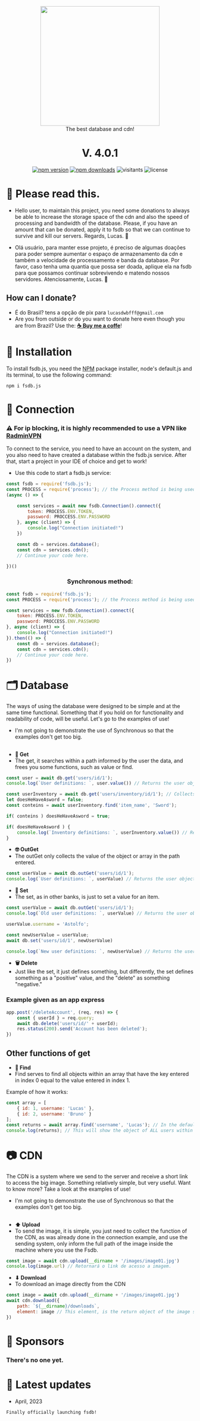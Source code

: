 <div align="center">
    <img src="https://media.discordapp.net/attachments/937082107770077218/1086770314177953905/fsdb.js_logo_completa_.png?width=499&height=281" width="320">
    <br>
    The best database and cdn!
    <h1>V. 4.0.1</h1>
</div>

<p align="center">
    <a href="https://www.npmjs.com/package/fsdb.js"><img src="https://img.shields.io/npm/v/fsdb.js.svg?maxAge=3600" alt="npm version" /></a>
    <a href="https://www.npmjs.com/package/fsdb.js"><img src="https://img.shields.io/npm/dt/fsdb.js.svg?maxAge=3600" alt="npm downloads" /></a>
    <img alt="visitants" src="https://visitor-badge.glitch.me/badge?page_id=lucasFelixSilveira-fsdbjs.visitor-badge" />
    <img alt="license" src="https://img.shields.io/badge/License-Apache_2.0-blue.svg" href="https://img.shields.io/badge/License-Apache_2.0-blue.svg">
</p>

##

# 🙏 Please read this.
- Hello user, to maintain this project, you need some donations to always be able to increase the storage space of the cdn and also the speed of processing and bandwidth of the database. Please, if you have an amount that can be donated, apply it to fsdb so that we can continue to survive and kill our servers. Regards, Lucas. 💜

- Olá usuário, para manter esse projeto, é preciso de algumas doações para poder sempre aumentar o espaço de armazenamento da cdn e também a velocidade de processamento e banda da database. Por favor, caso tenha uma quantia que possa ser doada, aplique ela na fsdb para que possamos continuar sobrevivendo e matendo nossos servidores.  Atenciosamente, Lucas. 💜

## How can I donate?

- É do Brasil? tens a opção de pix para `lucasdwbfff@gmail.com`
- Are you from outside or do you want to donate here even though you are from Brazil? Use the: **[☕ Buy me a coffe](https://www.buymeacoffee.com/lucasdwbffM)**!

##

# 💜 Installation
To install fsdb.js, you need the [NPM](https://www.npmjs.com) package installer, node's default.js and its terminal, to use the following command:
```sh-session
npm i fsdb.js
```

# 📡 Connection

<h3>
    ⚠ For ip blocking, it is highly recommended to use a VPN like <strong><a href="https://www.radmin-vpn.com">RadminVPN</a></strong>
</h3>

To connect to the service, you need to have an account on the system, and you also need to have created a database within the fsdb.js service.
After that, start a project in your IDE of choice and get to work!
- Use this code to start a fsdb.js service:
```js
const fsdb = require('fsdb.js');
const PROCESS = require('process'); // the Process method is being used here, but it's something entirely optional
(async () => {

    const services = await new fsdb.Connection().connect({ 
        token: PROCESS.ENV.TOKEN, 
        password: PROCCESS.ENV.PASSWORD
    }, async (client) => {
        console.log("Connection initiated!")
    })

    const db = services.database(); 
    const cdn = services.cdn();
    // Continue your code here.

})()
```

<h3 align="center">Synchronous method:</h3>

```js
const fsdb = require('fsdb.js');
const PROCESS = require('process'); // the Process method is being used here, but it's something entirely optional

const services = new fsdb.Connection().connect({ 
    token: PROCESS.ENV.TOKEN, 
    password: PROCCESS.ENV.PASSWORD
}, async (client) => {
    console.log("Connection initiated!")
}).then(() => {
    const db = services.database(); 
    const cdn = services.cdn();
    // Continue your code here.
})
```

# 🗂 Database
The ways of using the database were designed to be simple and at the same time functional. Something that if you hold on for functionality and readability of code, will be useful. Let's go to the examples of use!
- I'm not going to demonstrate the use of Synchronous so that the examples don't get too big.
##
- **📃 Get**
- The get, it searches within a path informed by the user the data, and frees you some functions, such as value or find.
```js
const user = await db.get('users/id/1');
console.log(`User definitions: `, user.value()) // Returns the user object.

const userInventory = await db.get('users/inventory/id/1'); // Collects the array from user inventory
let doesHeHaveAsword = false;
const conteins = await userInventory.find('item_name', 'Sword');

if( conteins ) doesHeHaveAsword = true;

if( doesHeHaveAsword ) {
    console.log(`Inventory definitions: `, userInventory.value()) // Returns the inventory array
}
``` 

- **🤓 OutGet**
- The outGet only collects the value of the object or array in the path entered.
```js
const userValue = await db.outGet('users/id/1');
console.log(`User definitions: `, userValue) // Returns the user object.
``` 

- **📜 Set**
- The set, as in other banks, is just to set a value for an item.
```js
const userValue = await db.outGet('users/id/1');
console.log(`Old user definitions: `, userValue) // Returns the user object. (old)

userValue.username = 'Astolfo';

const newUserValue = userValue;
await db.set('users/id/1', newUserValue)

console.log(`New user definitions: `, newUserValue) // Returns the user object. (new)
``` 

- **🗑 Delete**
- Just like the set, it just defines something, but differently, the set defines something as a "positive" value, and the "delete" as something "negative."
### Example given as an app express
```js
app.post('/deleteAccount', (req, res) => {
    const { userId } = req.query;
    await db.delete('users/id/' + userId);
    res.status(200).send('Account has been deleted');
})
``` 

## Other functions of get
- **🔎 Find**
- Find serves to find all objects within an array that have the key entered in index 0 equal to the value entered in index 1.

Example of how it works:
```js
const array = [
    { id: 1, username: 'Lucas' }, 
    { id: 2, username: 'Bruno' }
];
const returns = await array.find('username', 'Lucas'); // In the default javaScript this does not work! ( In the node.js not either! )
console.log(returns); // This will show the object of ALL users within that array who have the Username equal to "Lucas".
```


# 📷 CDN
The CDN is a system where we send to the server and receive a short link to access the big image. Something relatively simple, but very useful. Want to know more? Take a look at the examples of use!
- I'm not going to demonstrate the use of Synchronous so that the examples don't get too big.
##
- **⬆ Upload**
- To send the image, it is simple, you just need to collect the function of the CDN, as was already done in the connection example, and use the sending system, only inform the full path of the image inside the machine where you use the Fsdb.
```js
const image = await cdn.upload(__dirname + '/images/image01.jpg')
console.log(image.url) // Retornará o link de acesso a imagem.
```
- **⬇ Download**
- To download an image directly from the CDN
```js
const image = await cdn.upload(__dirname + '/images/image01.jpg')
await cdn.downlaod({
    path: `${__dirname}/downloads`,
    element: image // This element, is the return object of the image submission
})
```

##
# 💸 Sponsors
### There's no one yet. 

# 📄 Latest updates
- April, 2023
```
Finally officially launching fsdb!
```